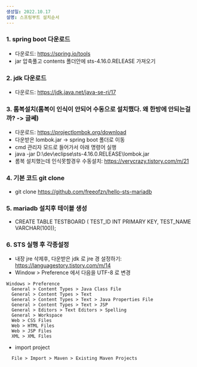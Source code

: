 ```yaml
---
생성일: 2022.10.17
설명: 스프링부트 설치순서
---
```

### 1. spring boot 다운로드
- 다운로드: https://spring.io/tools
- jar 압축풀고 contents 폴더안에 sts-4.16.0.RELEASE 가져오기

### 2. jdk 다운로드
- 다운로드: https://jdk.java.net/java-se-ri/17

### 3. 롬복설치(롬복이 인식이 안되어 수동으로 설치했다. 왜 한방에 안되는걸까? -> 글쎄)
- 다운로드: https://projectlombok.org/download
- 다운받은 lombok.jar -> spring boot 폴더로 이동
- cmd 관리자 모드로 들어가서 아래 명령어 실행
- java -jar D:\dev\eclipse\sts-4.16.0.RELEASE\lombok.jar
- 롬복 설치했는데 인식못할경우 수동설치: https://verycrazy.tistory.com/m/21

### 4. 기본 코드 git clone
- git clone https://github.com/freeofzn/hello-sts-mariadb

### 5. mariadb 설치후 테이블 생성
- CREATE TABLE TESTBOARD ( TEST_ID INT PRIMARY KEY, TEST_NAME VARCHAR(100));

### 6. STS 실행 후 각종설정
- 내장 jre 삭제후, 다운받은 jdk 로 jre 경 설정하기: https://languagestory.tistory.com/m/14
- Window > Preference 에서 다음을 UTF-8 로 변경
```
Windows > Preference
  General > Content Types > Java Class File
  General > Content Types > Text
  General > Content Types > Text > Java Properties File
  General > Content Types > Text > JSP
  General > Editors > Text Editors > Spelling
  General > Workspace
  Web > CSS Files
  Web > HTML Files
  Web > JSP Files
  XML > XML Files
```	 
- import project 
```
  File > Import > Maven > Existing Maven Projects
```  
 
